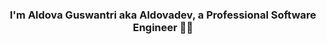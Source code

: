 ### <div align="center">I'm Aldova Guswantri aka Aldovadev, a Professional Software Engineer 👨‍💻</div>  

